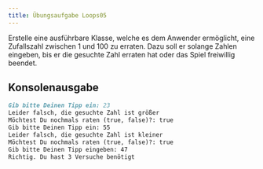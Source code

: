 ```yaml
---
title: Übungsaufgabe Loops05
---
```


Erstelle eine ausführbare Klasse, welche es dem Anwender ermöglicht, eine Zufallszahl zwischen 1 und 100 zu erraten. Dazu soll er solange Zahlen eingeben, bis er die
gesuchte Zahl erraten hat oder das Spiel freiwillig beendet.

## Konsolenausgabe

```markdown
Gib bitte Deinen Tipp ein: 23
Leider falsch, die gesuchte Zahl ist größer
Möchtest Du nochmals raten (true, false)?: true
Gib bitte Deinen Tipp ein: 55
Leider falsch, die gesuchte Zahl ist kleiner
Möchtest Du nochmals raten (true, false)?: true
Gib bitte Deinen Tipp eingeben: 47
Richtig. Du hast 3 Versuche benötigt
```
